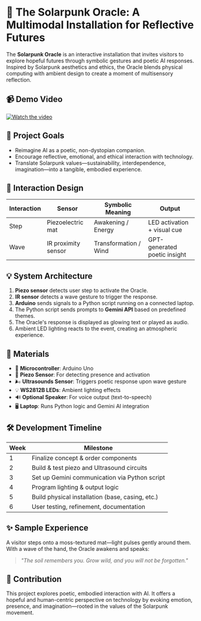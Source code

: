 # 🌱 The Solarpunk Oracle: A Multimodal Installation for Reflective Futures

The **Solarpunk Oracle** is an interactive installation that invites visitors to explore hopeful futures through symbolic gestures and poetic AI responses. Inspired by Solarpunk aesthetics and ethics, the Oracle blends physical computing with ambient design to create a moment of multisensory reflection.

## 📹 Demo Video

[![Watch the video](https://img.youtube.com/vi/brxwXBemLDk/0.jpg)](https://www.youtube.com/watch?v=brxwXBemLDk)

## 🌟 Project Goals

* Reimagine AI as a poetic, non-dystopian companion.
* Encourage reflective, emotional, and ethical interaction with technology.
* Translate Solarpunk values—sustainability, interdependence, imagination—into a tangible, embodied experience.

## 🔮 Interaction Design

| Interaction | Sensor              | Symbolic Meaning      | Output                       |
| ----------- | ------------------- | --------------------- | ---------------------------- |
| Step        | Piezoelectric mat   | Awakening / Energy    | LED activation + visual cue  |
| Wave        | IR proximity sensor | Transformation / Wind | GPT-generated poetic insight |

## 💡 System Architecture

1. **Piezo sensor** detects user step to activate the Oracle.
2. **IR sensor** detects a wave gesture to trigger the response.
3. **Arduino** sends signals to a Python script running on a connected laptop.
4. The Python script sends prompts to **Gemini API** based on predefined themes.
5. The Oracle's response is displayed as glowing text or played as audio.
6. Ambient LED lighting reacts to the event, creating an atmospheric experience.

## 🔧 Materials

* 🧠 **Microcontroller**: Arduino Uno
* 🦶 **Piezo Sensor**: For detecting presence and activation
* 🌬️ **Ultrasounds Sensor**: Triggers poetic response upon wave gesture
* 💡 **WS2812B LEDs**: Ambient lighting effects
* 🔊 **Optional Speaker**: For voice output (text-to-speech)
* 🖥️ **Laptop**: Runs Python logic and Gemini AI integration

## 🛠️ Development Timeline

| Week | Milestone                                        |
| ---- | ------------------------------------------------ |
| 1    | Finalize concept & order components              |
| 2    | Build & test piezo and Ultrasound circuits               |
| 3    | Set up Gemini communication via Python script       |
| 4    | Program lighting & output logic                  |
| 5    | Build physical installation (base, casing, etc.) |
| 6    | User testing, refinement, documentation          |

## ✨ Sample Experience

A visitor steps onto a moss-textured mat—light pulses gently around them.
With a wave of the hand, the Oracle awakens and speaks:

> *"The soil remembers you. Grow wild, and you will not be forgotten."*

## 🎁 Contribution

This project explores poetic, embodied interaction with AI. It offers a hopeful and human-centric perspective on technology by evoking emotion, presence, and imagination—rooted in the values of the Solarpunk movement.



